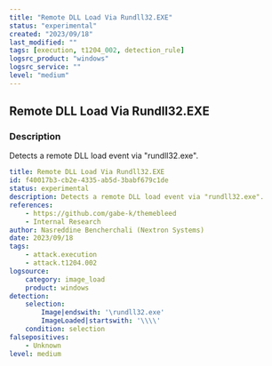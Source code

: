 ```yaml
---
title: "Remote DLL Load Via Rundll32.EXE"
status: "experimental"
created: "2023/09/18"
last_modified: ""
tags: [execution, t1204_002, detection_rule]
logsrc_product: "windows"
logsrc_service: ""
level: "medium"
---
```


## Remote DLL Load Via Rundll32.EXE

### Description

Detects a remote DLL load event via "rundll32.exe".

```yml
title: Remote DLL Load Via Rundll32.EXE
id: f40017b3-cb2e-4335-ab5d-3babf679c1de
status: experimental
description: Detects a remote DLL load event via "rundll32.exe".
references:
    - https://github.com/gabe-k/themebleed
    - Internal Research
author: Nasreddine Bencherchali (Nextron Systems)
date: 2023/09/18
tags:
    - attack.execution
    - attack.t1204.002
logsource:
    category: image_load
    product: windows
detection:
    selection:
        Image|endswith: '\rundll32.exe'
        ImageLoaded|startswith: '\\\\'
    condition: selection
falsepositives:
    - Unknown
level: medium

```
